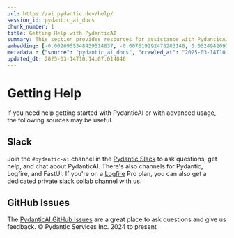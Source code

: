 ```yaml
---
url: https://ai.pydantic.dev/help/
session_id: pydantic_ai_docs
chunk_number: 1
title: Getting Help with PydanticAI
summary: This section provides resources for assistance with PydanticAI, including joining the `#pydantic-ai` channel on Slack for support and utilizing the GitHub Issues page for feedback and inquiries.
embedding: [-0.0026955348439514637, -0.007619292475283146, 0.05249420925974846, 0.004812184721231461, 0.014501234516501427, -0.03746259957551956, -0.03549633175134659, 0.06504210829734802, -0.017075493931770325, 0.03774718940258026, 0.012327989563345909, -0.053503215312957764, -0.025276904925704002, -0.0015054247342050076, -0.0005623109173029661, 0.018407899886369705, -0.006804325617849827, 0.022314567118883133, 0.0011359407799318433, 0.03469429910182953, 0.023064853623509407, 0.042119551450014114, 0.02558736875653267, 0.049260213971138, 0.0061381226405501366, 0.0020083109848201275, -0.0016994643956422806, 0.015911255031824112, -0.014281322248280048, 0.0030949332285672426, 0.019507458433508873, -0.005672427359968424, -0.049441318958997726, 0.02532864920794964, 0.00031976125319488347, -0.007341168820858002, -0.008828806690871716, 0.026596376672387123, 0.013712138868868351, 0.0199731532484293, 0.005193796008825302, -0.008977570571005344, 0.013880306854844093, 0.00830489955842495, -0.03865271061658859, -0.02786410227417946, 0.0144624263048172, 0.028407413512468338, 0.0023236253764480352, -0.004123343620449305, -0.07699495553970337, -0.012418541125953197, -0.026027193292975426, 0.008337239734828472, -0.005507493857294321, 0.009669645689427853, -0.01305887196213007, 0.022974301129579544, -0.0031288901809602976, -0.01738595776259899, -0.0012087057111784816, -0.02265090122818947, -0.021227944642305374, 0.012619049288332462, -0.03591028228402138, -0.01204339787364006, -0.028459157794713974, 0.014837569557130337, -0.03039955347776413, -0.0017770803533494473, 0.01930048316717148, 0.02276732586324215, -0.019649755209684372, -0.054796814918518066, -0.01124136708676815, -0.0372297503054142, 0.013595715165138245, 0.09070709347724915, -0.039842817932367325, -0.05433111637830734, -0.040386129170656204, 0.011448342353105545, -0.05707354471087456, 0.007438188884407282, -0.04025677219033241, -0.030089089646935463, -0.040929440408945084, 0.022288694977760315, -0.03283151984214783, -0.03396988287568092, 0.028329797089099884, 0.013815627433359623, -0.07549437880516052, 0.009527349844574928, 0.06348979473114014, 0.01658392697572708, 0.05572820454835892, 0.03169315308332443, 0.010594568215310574, 0.022547414526343346, 0.009404458105564117, -0.010335848666727543, -0.04656952992081642, 0.016648607328534126, 0.012838960625231266, -0.006015230901539326, 0.021176200360059738, -0.005019160453230143, 0.03417686000466347, -0.021202072501182556, -0.09303557127714157, 0.0051161800511181355, 0.009016378782689571, -0.008007371798157692, -0.09308731555938721, 0.005976423155516386, 0.00862183142453432, -0.006277184467762709, 0.009993044659495354, -0.049855269491672516, -0.06633570790290833, 0.019248738884925842, -0.003787008346989751, 0.042766351252794266, -0.00936564989387989, -0.033659420907497406, 0.0018757171928882599, -0.09070709347724915, -0.052959904074668884, 0.019921408966183662, 0.0034506728406995535, -0.03024432249367237, 0.07777111232280731, -0.011260771192610264, -0.036764055490493774, -0.013970858417451382, -0.009462669491767883, 0.006655561737716198, -0.014216642826795578, 0.002839447697624564, 0.03668643906712532, -0.013543971814215183, -0.04659540206193924, -0.004896268714219332, -0.051873281598091125, -0.03759196028113365, -0.02597544901072979, -0.03547045961022377, -0.024604234844446182, 0.03174489736557007, -0.010413464158773422, 0.022702645510435104, -0.018912402912974358, -0.040489617735147476, -0.04618145152926445, 0.04594860225915909, 0.04240414500236511, 0.028873108327388763, 0.0012232586741447449, -0.07466647773981094, -0.037126265466213226, 0.030710017308592796, -0.03011496178805828, -0.016040615737438202, -0.027760613709688187, -0.0166097991168499, -0.018394963815808296, -0.03611725568771362, -0.03133094310760498, -0.008809402585029602, -0.04025677219033241, -0.025005249306559563, -0.024177348241209984, 0.0342286042869091, 0.015510240569710732, -0.013673331588506699, -0.0028410647064447403, -0.010206488892436028, -0.024190284311771393, -0.056038666516542435, -0.0345131941139698, 0.007651632651686668, -0.041058801114559174, -0.03691928833723068, -0.006228674668818712, 0.0046731228940188885, -0.001409213407896459, 0.007198872976005077, -0.014048474840819836, 0.03906666114926338, 0.015730151906609535, -0.008266091346740723, 0.019649755209684372, 0.002037416910752654, 0.01606648787856102, -0.023621100932359695, 0.05042445287108421, -0.021641895174980164, -0.012522028759121895, -0.01673915795981884, -0.031925998628139496, 0.02168070338666439, 0.009249226190149784, -0.014281322248280048, 0.03228820860385895, -0.029235316440463066, -0.005051500163972378, 0.004527593031525612, -0.03645359352231026, -0.03210710361599922, 0.013142956420779228, -0.06804325431585312, 0.028976596891880035, 0.01644163206219673, 0.0023026044946163893, -0.028303924947977066, -0.053089264780282974, -0.007903884164988995, 0.020982161164283752, -0.008123795501887798, -0.034746043384075165, 0.01874423585832119, 0.0005453324411064386, -0.010976179502904415, 0.02905421145260334, 0.03171902522444725, 0.07476996630430222, -0.028174566105008125, 0.0415244959294796, 0.018252668902277946, 0.005158222280442715, 0.020154258236289024, -0.017049621790647507, 0.012049865908920765, 0.046103835105895996, -0.011622978374361992, 0.0156784076243639, 0.0039422400295734406, 0.027812357991933823, -0.026027193292975426, 0.03668643906712532, -0.020374169573187828, 0.027786485850811005, 0.01563960127532482, 0.013020064681768417, 0.0008287112577818334, -0.01698494143784046, -0.010096532292664051, 0.045172445476055145, 0.03200361505150795, 0.02501818537712097, -0.031512048095464706, 0.0356515608727932, -0.00736704096198082, 0.015962999314069748, -0.03772131726145744, 0.0027860868722200394, 0.001294406596571207, 0.009313905611634254, -0.0034183328971266747, 0.004909204784780741, 0.04380122944712639, -0.00349918263964355, 0.005950551014393568, -0.018783044070005417, -0.03148617595434189, -0.03816114366054535, 0.012767812237143517, -0.05676308274269104, 0.002663194900378585, 0.003136975225061178, 0.04835469648241997, 0.05076078698039055, 0.03510824963450432, -0.012625517323613167, -0.014747017994523048, 0.011558298952877522, -0.003145060269162059, 0.000869136187247932, -0.011707061901688576, 0.015484368428587914, 0.0021700107026845217, 0.022599156945943832, 0.03290913254022598, 0.002711704932153225, 0.040774211287498474, -0.0388079397380352, -0.039170149713754654, -0.020244808867573738, -0.0007058194605633616, -0.013815627433359623, -0.014850505627691746, -0.005937614943832159, 0.009152206592261791, 0.02501818537712097, -0.008078520186245441, 0.07021649926900864, -0.007574016693979502, 0.01808449998497963, 0.0019872901029884815, 0.010174148716032505, -0.026880966499447823, -0.0007001599296927452, -0.028200438246130943, 0.01024529617279768, 0.006057272665202618, -0.0011294727446511388, 0.02972688339650631, 0.03490127623081207, -0.037410855293273926, 0.0350823774933815, 0.023323573172092438, -0.013414612039923668, 0.0008586256881244481, -0.03316785395145416, -0.013880306854844093, 0.029907986521720886, -0.0012838960392400622, 0.025949576869606972, -0.021771255880594254, -0.056970056146383286, 0.002153840847313404, 0.050527941435575485, -0.037410855293273926, 0.00030379340751096606, 0.0021150328684598207, 0.01795514114201069, -0.036220744252204895, 0.016829710453748703, -0.02611774392426014, 0.03681579977273941, -0.01031644456088543, -0.03148617595434189, 0.0025661750696599483, -0.022262822836637497, -0.02073637582361698, 0.07859902083873749, -0.009857216849923134, -0.04041200131177902, 0.02103390358388424, -0.031175712123513222, -0.018123308196663857, -0.06540431827306747, -0.006991897244006395, -0.007580484729260206, 0.026596376672387123, 0.003670584410429001, 0.03854922205209732, 0.018123308196663857, 0.02851090021431446, -0.04056723415851593, -0.006393608171492815, 0.012955384328961372, 0.02464304305613041, 0.006707306019961834, 0.017903396859765053, -0.021512536332011223, -0.05593517795205116, -0.031667280942201614, -0.01648043841123581, -0.04139513894915581, -0.014410682022571564, -0.016260527074337006, -0.004016621969640255, 0.0064388844184577465, 0.0048930346965789795, -0.011467746458947659, -0.03497889265418053, 0.031382687389850616, -0.0003842390433419496, 0.026027193292975426, -0.002139287767931819, 0.023634037002921104, -0.011448342353105545, -0.03940299525856972, -0.012340925633907318, -0.005397537723183632, -0.000469333550427109, 0.012373264878988266, 0.03311610966920853, 0.025677921250462532, 0.0020438849460333586, 0.007748652249574661, -0.017709357663989067, 0.0390925332903862, 0.04111054539680481, -0.00448555126786232, -0.010898563079535961, 0.0020455019548535347, 0.024668915197253227, 0.08108272403478622, -0.020451785996556282, -0.027476022019982338, -0.0027877038810402155, -0.021525470539927483, -0.01834321953356266, 0.0022702645510435104, 0.011073199100792408, 0.06162701174616814, -0.022159334272146225, -0.03748847171664238, -0.00864123459905386, -0.011189622804522514, 0.01364745944738388, 0.0010486228857189417, 0.045845113694667816, 0.019753241911530495, 0.025897832587361336, -0.015380880795419216, -0.019740305840969086, 0.04548290744423866, -0.049984630197286606, 0.007703376468271017, -0.007774524390697479, 0.004941544495522976, -0.05960899963974953, 0.025936640799045563, 0.02985624223947525, -0.0018045692704617977, 0.04460326209664345, -0.010174148716032505, -0.06312758475542068, 0.005882637109607458, -0.008337239734828472, -0.05143345892429352, 0.06359328329563141, 0.0017334213480353355, -0.016648607328534126, 0.03435796499252319, -0.03787655010819435, -0.02475946582853794, 0.015626665204763412, 0.026880966499447823, -0.039558228105306625, -0.01845964416861534, -0.007554612588137388, -0.018537260591983795, 0.0052552418783307076, 0.029209444299340248, 0.025729665532708168, -0.011965781450271606, -0.043594252318143845, -0.035677433013916016, 0.028200438246130943, -0.012800152413547039, 0.005135584156960249, 0.006144590675830841, -0.017502382397651672, -0.027139686048030853, -0.015626665204763412, 0.004068365786224604, -0.022017039358615875, 0.016027679666876793, -0.007703376468271017, -0.02358229272067547, -0.04646604135632515, -0.001521594705991447, 0.00803324393928051, 0.020024897530674934, 0.0310722254216671, 0.03215884789824486, -0.013336995616555214, -0.025069929659366608, 0.03495302051305771, -0.013110616244375706, -0.003948708064854145, -0.026350591331720352, 0.015419689007103443, -0.02946816384792328, 0.0166097991168499, -0.008130263537168503, 0.007742184214293957, 0.01565253548324108, -0.040903571993112564, -0.07182056456804276, -0.028148693963885307, 0.013556907884776592, 0.01619584672152996, -0.03885968402028084, -0.023142468184232712, -0.007716312538832426, 0.0026825990062206984, 0.023698715493083, 0.033685293048620224, 0.042895711958408356, 0.051329970359802246, -0.008227283135056496, -0.033659420907497406, 0.005077372305095196, -0.004029558040201664, -0.0684572085738182, 0.004611677024513483, 0.050812531262636185, -0.01393205113708973, -0.01979205012321472, -0.00019292802608106285, -0.03347831591963768, -0.015393816865980625, 0.0653008297085762, 0.009921897202730179, -0.011914038099348545, -0.001555551658384502, -0.005837361328303814, 0.03435796499252319, 0.0011375577887520194, 0.026272976770997047, 0.015225648880004883, -0.04512070119380951, -0.026169488206505775, 0.020141322165727615, -0.02182299830019474, 0.008052648045122623, 0.01672622188925743, 0.00713419308885932, 0.008647702634334564, 0.033659420907497406, -0.007768056355416775, -0.001531296642497182, -0.007774524390697479, -0.009281566366553307, 0.010691587813198566, -0.04108467325568199, -0.013233507983386517, -0.02610480785369873, 0.00026700671878643334, -0.01372507493942976, -0.03547045961022377, 0.023659909144043922, -0.020594080910086632, 0.002858851570636034, 0.004902736749500036, -0.012826024554669857, 0.013595715165138245, -0.01765761338174343, -0.06131654605269432, 0.02140904776751995, 0.002585579175502062, 0.005947316996753216, -0.04369774088263512, 0.002344646491110325, -0.012903640046715736, 0.026441143825650215, -0.012832492589950562, -0.0003911112726200372, 0.006309524644166231, -0.028303924947977066, -0.02972688339650631, 0.0024287302512675524, 0.018925338983535767, 0.035289354622364044, 0.06302409619092941, -0.01393205113708973, 0.007729248143732548, -0.020024897530674934, 0.036996904760599136, 0.006057272665202618, 0.011027923785150051, -0.07771936804056168, 0.024837082251906395, 0.030735889449715614, 0.014436554163694382, -0.011124943383038044, -0.006280418485403061, 0.013569843024015427, 0.00713419308885932, 0.03816114366054535, 0.024979379028081894, -0.04649191349744797, -0.027786485850811005, -0.012606113217771053, -0.008460131473839283, 0.005947316996753216, -0.043050941079854965, -0.007276488933712244, 0.030554786324501038, 0.002275115577504039, -0.021641895174980164, -0.014902249909937382, 0.002942935563623905, 0.030425425618886948, 0.01724366284906864, -0.0350823774933815, 0.02422909066081047, 0.05743575468659401, -0.016001807525753975, -0.03409924358129501, -0.0023026044946163893, 0.029131827875971794, 0.03226233646273613, -0.00311272032558918, 0.009598497301340103, 0.0125284967944026, -0.01862781122326851, -0.013007128611207008, 0.0046440172009170055, -0.0010914733866229653, 0.019908474758267403, 0.004863928537815809, -0.01606648787856102, 0.033555932343006134, -0.0012685345718637109, -0.02358229272067547, -0.030710017308592796, -0.013763883151113987, -0.033530060201883316, 0.009585561230778694, -0.010607504285871983, 0.009727857075631618, 0.0007244148873724043, 0.0031984210945665836, -0.003964878153055906, -0.02866613306105137, 0.004915672354400158, -0.0412399061024189, 0.010426400229334831, 0.002747278893366456, 0.00432061729952693, 0.0329350046813488, 0.03202948719263077, -0.02477240189909935, 0.0101676806807518, -0.006810793653130531, 0.019339291378855705, -0.005436345934867859, 0.004996522329747677, 0.0051161800511181355, -0.031253330409526825, -0.031175712123513222, -0.04858754202723503, -0.03531522676348686, -0.013311123475432396, 0.057642728090286255, 0.043309662491083145, 0.005035330541431904, -0.0057241711765527725, -0.0070889173075556755, 0.021215008571743965, -0.013543971814215183, 0.03011496178805828, -0.030037347227334976, 0.024138540029525757, 0.021189136430621147, 0.013414612039923668, 0.004517890978604555, 0.023724587634205818, -0.041834961622953415, -0.0022702645510435104, 0.02237924560904503, 0.04121403396129608, 0.011629446409642696, -0.015199776738882065, 0.020839864388108253, 0.025742601603269577, -0.013026532717049122, 0.013893242925405502, -0.016144104301929474, 0.0008448812295682728, -0.020050769671797752, 0.02452661842107773, 0.012690196745097637, -0.06825023144483566, 0.02998560294508934, 0.010361719876527786, -0.0010680268751457334, -0.013336995616555214, 0.04043787345290184, -0.006238376721739769, 0.04579336941242218, 0.01955920271575451, -0.02086573652923107, 0.00013471611600834876, 0.051097121089696884, -0.010743332095444202, 0.014941057190299034, -0.0305030420422554, -0.02478533796966076, 0.016648607328534126, -0.02328476496040821, 0.01319469977170229, 0.017903396859765053, 0.008363110944628716, 0.0012636835454031825, -0.0529857762157917, -0.017579996958374977, 0.05182153731584549, -0.020839864388108253, 0.03950648382306099, 0.0356515608727932, 0.005180859938263893, 0.008104391396045685, 0.01712723821401596, -0.04509482905268669, 0.00491890637204051, 0.020581144839525223, 0.005617449525743723, -0.0025839621666818857, -0.011629446409642696, 0.02331063710153103, -0.013841498643159866, -0.06592175364494324, -0.03309023752808571, 0.001064792857505381, 0.03826462849974632, -5.1011218602070585e-05, 0.026208296418190002, -0.018278541043400764, -0.0006839899579063058, 0.003463608678430319, 0.06799151003360748, 0.0006694369949400425, -0.0651455968618393, -0.009203949943184853, -0.009068122133612633, 0.012347393669188023, -0.0393771231174469, 0.008705914951860905, -0.0008990506175905466, -0.0030367213767021894, -0.010374655947089195, -0.01741182990372181, 0.007509336806833744, -0.015018673613667488, -0.011991653591394424, -0.008382515050470829, -0.017709357663989067, -0.015044544823467731, -0.003457140875980258, 0.004262405447661877, 0.0018498451681807637, 0.009255694225430489, -0.021525470539927483, -0.0022185207344591618, 0.03187425434589386, -0.028071077540516853, -0.00224277563393116, -0.03523761034011841, -0.047319818288087845, 0.07823681086301804, -0.07823681086301804, -0.0050870743580162525, -0.0055430675856769085, 0.0016784435138106346, -0.0021215009037405252, 0.029959730803966522, 0.004262405447661877, -0.03484953194856644, -0.005708001554012299, 0.02783823013305664, -0.00997364055365324, -0.017579996958374977, 0.023194212466478348, 0.010271168313920498, -0.011014987714588642, -0.02530277706682682, 0.03283151984214783, -0.008084988221526146, -0.03603964298963547, 0.033012621104717255, -0.002713321940973401, 0.001705932430922985, -0.020167194306850433, -0.01822679676115513, -0.02944229170680046, 0.013020064681768417, -0.01860193908214569, -0.009281566366553307, 0.013427548110485077, -0.027889974415302277, 0.04082595556974411, -0.04354251176118851, -0.018006885424256325, -0.01644163206219673, 0.007703376468271017, 0.016001807525753975, 0.02879549190402031, -0.06426595151424408, -0.03290913254022598, -0.00903578195720911, 0.02050352841615677, -0.016105296090245247, -0.0032081231474876404, -0.021603086963295937, -0.020581144839525223, -0.037566088140010834, -0.004753972869366407, -0.014346002601087093, -0.021512536332011223, -0.013097680173814297, -0.01862781122326851, -0.012612581253051758, -0.03521173819899559, 0.01765761338174343, -0.017761101946234703, -0.014824633486568928, -0.009559689089655876, -0.04703522473573685, 0.002883106702938676, -0.08273853361606598, -0.01285836473107338, -0.023724587634205818, 0.021745383739471436, 0.008479535579681396, -0.005345793906599283, 0.0621444508433342, 0.050553809851408005, -0.014100219123065472, 0.008990506641566753, 0.03127920255064964, 0.028692005202174187, -0.026596376672387123, 0.008130263537168503, 0.011655318550765514, -0.00112138781696558, 0.016687415540218353, -0.00014937014202587306, 0.021900614723563194, 0.006694369949400425, -0.014695273712277412, -0.017463574185967445, 0.0023511145263910294, 0.06975080817937851, -0.011642382480204105, -0.024125603958964348, -0.008880550973117352, -0.0012184076476842165, 0.020374169573187828, 0.0038969640154391527, -0.009999512694776058, -0.05676308274269104, 0.017502382397651672, -0.00404896168038249, -0.008557151071727276, 0.043723613023757935, -0.00498682027682662, 0.006759049836546183, -0.007780992425978184, -0.020412977784872055, -0.02651876024901867, 0.007321764715015888, 0.039558228105306625, 0.0009936450514942408, 0.04620732367038727, 0.008841742761433125, 0.0199731532484293, -0.02866613306105137, 0.026027193292975426, 0.05060555413365364, -0.00343126873485744, 0.07290718704462051, 0.011480682529509068, 0.0046731228940188885, -0.007548144552856684, 0.052545953541994095, -0.06861244142055511, 0.01125430315732956, -0.004692526999861002, 0.01794220507144928, 0.030011475086212158, 0.003261483972892165, 0.006254546344280243, 0.016118232160806656, -0.02183593437075615, 0.0027893208898603916, -0.007153597194701433, -0.04312855750322342, -0.02703619934618473, 0.008466599509119987, 0.018136244267225266, 0.020826928317546844, -0.022288694977760315, -0.0004475040768738836, 0.008919358253479004, 0.0029785095248371363, 0.01699787750840187, -0.0021328197326511145, -0.006991897244006395, -0.014501234516501427, 0.02985624223947525, -0.024397259578108788, -0.028303924947977066, 0.046233195811510086, -0.00709538534283638, -0.00542340986430645, 0.00619633449241519, -0.015044544823467731, 0.00040465363417752087, 0.018382027745246887, 0.015833640471100807, -0.007561080623418093, -0.028873108327388763, 0.033788781613111496, 0.005319921765476465, 0.02395743504166603, 0.004598740953952074, 0.009824877604842186, 0.014087283052504063, -0.031175712123513222, 0.026208296418190002, 0.005669193342328072, -1.8734432160272263e-05, 0.021124456077814102, 0.01159063819795847, 0.023737523704767227, -0.017347149550914764, -0.03482365980744362, -0.004162151832133532, 0.03409924358129501, 0.006629690062254667, -0.010174148716032505, -0.0023026044946163893, 0.010419932194054127, -0.033814653754234314, 0.02488882653415203, 0.011344854719936848, -0.008925826288759708, -0.049751780927181244, -0.00989602506160736, 0.010070661082863808, 0.003812880255281925, -0.041162289679050446, 0.02341412380337715, 0.005533365532755852, -0.01955920271575451, -0.008783530443906784, 0.000983942998573184, -0.007004833314567804, -0.01139013096690178, 0.041188161820173264, 0.019481586292386055, -0.010484612546861172, 0.00656501017510891, 0.005433111917227507, -0.013789755292236805, 0.034746043384075165, -0.014759954065084457, -0.029778627678751945, 0.022547414526343346, -0.028433285653591156, 0.0011019838275387883, -0.0044241053983569145, -0.010704523883759975, -0.009397990070283413, -0.003145060269162059, -0.014151962473988533, 0.008705914951860905, 0.03252105414867401, -0.002802256727591157, 0.026699863374233246, 0.005206732079386711, -0.013505163602530956, 0.05490029975771904, -0.02703619934618473, 0.03624661639332771, -0.0072958930395543575, -0.023401187732815742, -0.00542340986430645, -0.012606113217771053, -0.021913550794124603, 0.024151476100087166, 0.0051420521922409534, 0.003010849468410015, -0.032339952886104584, -0.011532426811754704, 0.009191013872623444, 0.018394963815808296, 0.005174392368644476, -0.00739291263744235, 0.004534061066806316, 0.01994728110730648, 0.029416419565677643, 0.002278349595144391, 0.014151962473988533, 0.06726709753274918, 0.042248912155628204, 0.014578850008547306, -0.033271342515945435, 0.04698348045349121, -0.029105955734848976, 0.008686510846018791, 0.019908474758267403, 0.01137719489634037, 0.03443558141589165, -0.006076676771044731, -0.002161925658583641, 0.0224827341735363, -0.01505748089402914, -0.015820704400539398, 0.0615752674639225, 0.00034138860064558685, 0.0004111216403543949, 0.06364502012729645, -0.022120526060461998, 0.033788781613111496, 0.026880966499447823, 0.014488298445940018, -0.005902041215449572, 0.0016655074432492256, 0.01631227135658264, 0.04548290744423866, 0.0014116389211267233, 0.00957909319549799, 0.0018708661664277315, 0.006542372051626444, -0.0021020967978984118, -0.044499773532152176, 0.015316200442612171, 0.02331063710153103, -0.04323204606771469, 0.01606648787856102, 0.006341864354908466, -0.0074640605598688126, -0.03505650535225868, 0.05955725535750389, -0.0329350046813488, -0.021383175626397133, -0.02023187279701233, 0.028976596891880035, -0.031408559530973434, -0.009178077802062035, -0.01821386069059372, 0.013324059545993805, 0.00025346435722894967, 0.01004478894174099, 0.010633375495672226, 0.0021117988508194685, 0.0038031782023608685, -0.00555923767387867, 0.006383906118571758, 0.006953089497983456, -0.03334895893931389, 0.007418784778565168, 0.02544507384300232, 0.002229839563369751, -0.0023608163464814425, -0.022832006216049194, 0.02303898148238659, -0.01096971146762371, 0.005843829363584518, 0.023129532113671303, 0.007606356404721737, -0.019378099590539932, 0.009482073597609997, 0.012463817372918129, 0.047863125801086426, 0.027217302471399307, 0.003534756600856781, -0.02424202673137188, -0.004165385849773884, 0.0118493577465415, 0.018265604972839355, 0.021874742582440376, 0.03158966451883316, -0.017463574185967445, 0.0207622479647398, -0.0020066939759999514, -0.03953235596418381, -0.006041103042662144, 0.0030609762761741877, 0.046647146344184875, 0.011836421675980091, 0.0009184546070173383, -0.014811697416007519, -0.014397745952010155, -0.015898320823907852, -0.011416003108024597, 0.018692491576075554, 0.0017431234009563923, -0.047888997942209244, -0.003457140875980258, -0.03844573348760605, -0.0062189726158976555, -0.02450074627995491, -0.030296066775918007, -0.0345131941139698, -0.012638452462852001, -0.018019821494817734, -0.04126577824354172, -0.031770769506692886, -0.010478144511580467, 0.01313002035021782, -0.009805473499000072, 0.03371116518974304, -0.03430622071027756, -0.0033148450311273336, -0.013569843024015427, 0.009915429167449474, 0.03169315308332443, 0.018420835956931114, 0.015743087977170944, 0.02049059234559536, -0.0030836143996566534, 0.04364599660038948, -0.004805716685950756, -0.022275758907198906, 0.005471919663250446, 0.015303265303373337, -0.019714433699846268, 0.01192050613462925, 0.003990749828517437, 0.007535208482295275, 0.0072829569689929485, 0.020710505545139313, -0.019196994602680206, -0.014410682022571564, -0.061109572649002075, 0.02664811909198761, 0.023905692622065544, -0.01792926900088787, -0.005468685645610094, 0.006849601864814758, 0.012366796843707561, 0.03146030381321907, 0.010665715672075748, -0.020400041714310646, -0.021383175626397133, -0.005381367634981871, 0.005384601652622223, 0.015768960118293762, 0.030839378014206886, 0.02237924560904503, 0.014113154262304306, 0.03787655010819435, -0.045327674597501755, -0.01580776832997799, 0.005882637109607458, 0.016687415540218353, -0.014889313839375973, -0.006817261688411236, -0.018938275054097176, -0.006552074104547501, -0.003673818428069353, -0.07497694343328476, 0.0023414124734699726, -0.06954383105039597, 0.003580032614991069, 0.00031430390663444996, -0.051200609654188156, 0.008013839833438396, -0.03973933309316635, 0.017515316605567932, -0.013518099673092365, -0.004407935310155153, -0.029390547424554825, 0.03684167191386223, -0.0267774797976017, -0.007567548658698797, -0.014837569557130337, 0.060436900705099106, 0.019339291378855705, 0.0026842160150408745, -0.007541676517575979, 0.00985074881464243, 0.01724366284906864, 0.029933858662843704, 0.024461939930915833, -0.02222401462495327, -0.022702645510435104, -0.003877560142427683, 0.014307194389402866, -0.005562471691519022, -0.0018401432316750288, 0.007606356404721737, -0.012877768836915493, 0.010769203305244446, 0.015148033387959003, 0.014863441698253155, -0.04470674693584442, 0.017592933028936386, 0.045974474400281906, -0.022327501326799393, -0.006510032340884209, 0.013621587306261063, -0.014358938671648502, 0.03710039332509041, -0.01219216175377369, 0.027657127007842064, 0.0064259483478963375, 0.0012329606106504798, -0.051769793033599854, -0.005940848961472511, -0.020011961460113525, -0.056452617049217224, 0.014837569557130337, -0.0025823451578617096, -0.0015458496054634452, -0.0023430294822901487, 0.0615752674639225, 0.03435796499252319, -0.005497791804373264, 0.02770886942744255, -0.027501894161105156, -0.022017039358615875, -0.0005962678696960211, 0.0016178060322999954, -0.018912402912974358, -0.007373508997261524, 0.029235316440463066, 0.009786069393157959, 0.010406996123492718, -0.016131168231368065, 0.0036544145550578833, -0.03146030381321907, 0.008951698429882526, 0.030839378014206886, 0.042766351252794266, -0.0013251295313239098, 0.01304593589156866, -0.04015328362584114, -0.0008137540426105261, 0.02007664181292057, 0.023931562900543213, -0.02049059234559536, -0.04323204606771469, -0.003935771994292736, -0.006694369949400425, -0.01701081357896328, 0.0038193482905626297, -0.006390374153852463, 0.03684167191386223, 0.01738595776259899, -0.0011601957958191633, 0.0015733386389911175, 0.03495302051305771, 0.001660656533204019, 0.016157040372490883, 0.010426400229334831, 0.01955920271575451, -0.03244343772530556, 0.013298188336193562, -0.010018916800618172, 0.0014827867271378636, -0.016816774383187294, -0.040748339146375656, 0.004058663733303547, 0.006548840086907148, -0.010917967185378075, -0.0025128142442554235, -0.024397259578108788, 0.02732079103589058, -0.015186840668320656, 0.031667280942201614, -0.01618291065096855, -0.003660882357507944, 0.010808011516928673, 0.028355669230222702, 0.015225648880004883, 0.02596251294016838, -0.025677921250462532, -0.009753729216754436, -0.04863928630948067, 0.027113815769553185, 0.0005133967497386038, -0.009960704483091831, 0.04548290744423866, -0.029882114380598068, -0.029519908130168915, -0.003926069941371679, 0.020788120105862617, 0.002790937665849924, 0.02008957788348198, -0.008007371798157692, -0.008473067544400692, 0.021240880712866783, -0.018576068803668022, 0.03477191552519798, -0.012968320399522781, 0.005908509250730276, 0.02531571313738823, -0.020542336627840996, -0.00026518761296756566, 0.02263796515762806, -0.00989602506160736, 0.012437945231795311, 0.013142956420779228, -0.05029509216547012, 0.012133949436247349, 0.03748847171664238, -0.020309489220380783, 0.004951246548444033, 0.003398928791284561, 0.01159063819795847, 0.01345341932028532, 0.0018724831752479076, -0.03774718940258026, -0.019184058532118797, -0.02569085732102394, 0.0021360537502914667, -0.029131827875971794, 0.02745014987885952, -0.0011642382014542818, -0.03456493839621544, -0.022133462131023407, -0.007716312538832426, 0.02060701698064804, -0.008977570571005344, 0.004653718788176775, -0.003321313066408038, 0.010782139375805855, 5.058170427219011e-05, 0.005863233003765345, 0.019080571830272675, 0.01091149915009737, -0.046647146344184875, 0.011732934042811394, -0.023349445313215256, -0.0147858252748847, -0.01532913651317358, -0.0007143086986616254, -0.010387592017650604, -0.04243001714348793, -0.016687415540218353, -0.007845671847462654, 0.0026243869215250015, 0.03277977555990219, 0.0016404440393671393, -0.001911291154101491, 0.02274145372211933, 0.019119378179311752, 0.005035330541431904, -0.022017039358615875, 0.0046440172009170055, 0.011681190691888332, -0.0019258441170677543, -0.010950307361781597, 0.012011057697236538, 0.009844280779361725, 0.012851896695792675, -0.04017915576696396, 0.001988906878978014, -0.011435406282544136, -0.012399137020111084, -0.004576103296130896, 0.018808916211128235, -0.011875229887664318, -0.007224745117127895, 0.016415759921073914, -0.020128386095166206, -0.04499134048819542, 0.029105955734848976, 0.033918142318725586, 0.007755120284855366, -0.008473067544400692, 0.03187425434589386, 0.0053490279242396355, 0.0005283539649099112, 0.005132350139319897, -0.012554368935525417, -0.008686510846018791, 0.00608961284160614, -0.0323658213019371, 0.013298188336193562, -0.037126265466213226, 0.035677433013916016, 0.00830489955842495, -0.007360572926700115, -0.018304413184523582, -0.002090777736157179, -0.032210592180490494, -0.013142956420779228, -0.019598010927438736, 0.011416003108024597, 0.004718398675322533, -0.0021570746321231127, -0.005536599550396204, 0.004427339415997267, 0.001532913651317358, 0.004314149264246225, 0.008240219205617905, 0.004042494110763073, -0.0009685815311968327, -0.03241756558418274, 0.024073859676718712, -0.03024432249367237, 0.003618840593844652, 0.020813992246985435, 0.012140417471528053, -0.0029704244807362556, 0.00736704096198082, -0.02168070338666439, -0.02825218066573143, -0.013479291461408138, -0.012942448258399963, -0.015743087977170944, -0.021202072501182556, 0.010956775397062302, 0.03288326412439346, -0.0004036430036649108, -0.010471676476299763, 0.030425425618886948, 0.007936224341392517, -0.009372117929160595, -0.006810793653130531, -0.016803838312625885, 0.028303924947977066, 0.021085647866129875, -0.027605382725596428, -0.010568696074187756, 0.02558736875653267, 0.00936564989387989, 0.00269715185277164, -0.020813992246985435, 0.00118930172175169, -0.02023187279701233, -0.0032647179905325174, 0.011383662931621075, 0.011435406282544136, 0.007548144552856684, -0.022004103288054466, -0.006435650400817394, -0.004200959578156471, -0.016247591003775597, -0.00924275815486908, 0.02931293100118637, -0.02087867259979248, -0.01648043841123581, -0.03616899996995926, 0.018006885424256325, 0.022172270342707634, 0.008182007819414139, 0.05593517795205116, -0.010070661082863808, -0.005297284107655287, -0.02047765627503395, 0.016105296090245247, 0.02438432350754738, 0.016907326877117157, -0.04649191349744797, 0.011260771192610264, 0.026001321151852608, -0.027941716834902763, 0.026053065434098244, 0.0029720414895564318, 0.005209966097027063, -0.0003401758731342852, -0.029933858662843704, 0.023142468184232712, -0.02261209301650524, 0.050838403403759, 0.025923704728484154, 0.032728031277656555, 0.0016315504908561707, 0.024267898872494698, 0.0011836421908810735, 0.019093507900834084, 0.03161553665995598, -0.009559689089655876, 0.017838716506958008, 0.011176686733961105, -0.008783530443906784, 0.03616899996995926, 0.003580032614991069, 0.010723927989602089, 0.05422763153910637, -4.2926232708850875e-05, 0.040360260754823685, -0.02237924560904503, 0.021318495273590088, 0.034875404089689255, 0.004601974971592426, 0.02103390358388424, -0.002081075916066766, 0.007858607918024063, 0.037669576704502106, -0.0015143181663006544, 0.014747017994523048, -0.008207879960536957, -0.0009338160743936896, 0.00629335455596447, 0.014151962473988533, -0.012114545330405235, 7.498826016671956e-05, 0.014333066530525684, 0.02184887044131756, -0.009540285915136337, -0.006484160199761391, 0.013104148209095001, -0.03187425434589386, 0.03963584452867508, 0.010128872469067574, 0.02651876024901867, -0.01848551630973816, 0.01065277960151434, -0.0089128902181983, -0.0038969640154391527, -0.028174566105008125, 0.004576103296130896, -0.010491080582141876, -0.03510824963450432, 0.013867370784282684, -0.003877560142427683, -0.0345131941139698, -0.00824668724089861, 0.005520429462194443, -0.01662273518741131, 0.03640184924006462, 0.016234654933214188, 0.025225162506103516, 0.01251556072384119, 0.01847258023917675, -0.0024190284311771393, 0.008925826288759708, -0.032314080744981766, -0.009928365238010883, -0.02716555818915367, -0.004414403345435858, -0.039687588810920715, 0.0027408108580857515, -0.006817261688411236, -0.0021085648331791162, -0.011234899051487446, 0.0238410122692585, -0.02089160867035389, -0.0024109433870762587, -0.011150815524160862, -0.024733593687415123, 0.005410473793745041, 0.0019371630623936653, 0.026066001504659653, 0.016933199018239975, 0.013272316195070744, -0.002698768861591816, -0.0019727370236068964, -0.035703305155038834, -0.015846576541662216, 0.010115936398506165, 0.04928608611226082, -0.03738498315215111, 0.010005980730056763, -0.021616023033857346, 0.01915818639099598, -0.011325450614094734, 0.0259883850812912, -0.010219424962997437, -0.0025144312530755997, 0.0020050769671797752, 0.0010599419474601746]
metadata : {"source": "pydantic_ai_docs", "crawled_at": "2025-03-14T10:14:07.012535", "url_path": "/help/", "chunk_size": 676}
updated_dt: 2025-03-14T10:14:07.014046
---
```

# Getting Help
If you need help getting started with PydanticAI or with advanced usage, the following sources may be useful.
##  Slack
Join the `#pydantic-ai` channel in the [Pydantic Slack](https://logfire.pydantic.dev/docs/join-slack/) to ask questions, get help, and chat about PydanticAI. There's also channels for Pydantic, Logfire, and FastUI.
If you're on a [Logfire](https://pydantic.dev/logfire) Pro plan, you can also get a dedicated private slack collab channel with us.
##  GitHub Issues
The [PydanticAI GitHub Issues](https://github.com/pydantic/pydantic-ai/issues) are a great place to ask questions and give us feedback.
© Pydantic Services Inc. 2024 to present